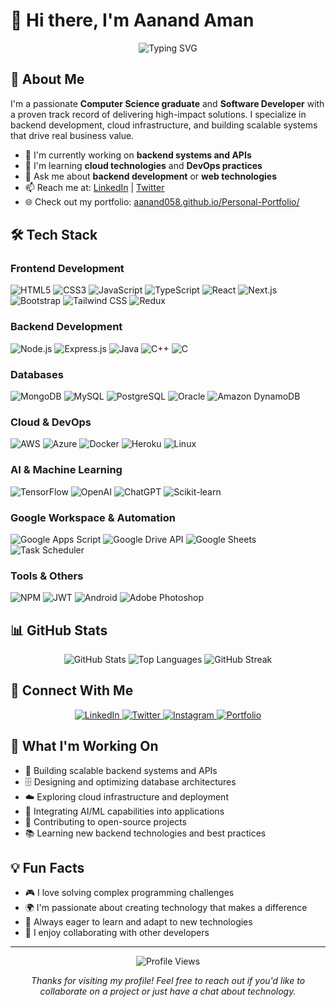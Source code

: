 # 👋 Hi there, I'm Aanand Aman

<div align="center">
  <img src="https://readme-typing-svg.herokuapp.com?font=Fira+Code&weight=500&size=28&pause=1000&color=4F8CC9&center=true&vCenter=true&width=435&lines=Computer+Science+Graduate;Backend+Developer;Problem+Solver;Tech+Enthusiast" alt="Typing SVG" />
</div>

## 🚀 About Me

I'm a passionate **Computer Science graduate** and **Software Developer** with a proven track record of delivering high-impact solutions. I specialize in backend development, cloud infrastructure, and building scalable systems that drive real business value.

- 🔭 I'm currently working on **backend systems and APIs**
- 🌱 I'm learning **cloud technologies** and **DevOps practices**
- 💬 Ask me about **backend development** or **web technologies**
- 📫 Reach me at: [LinkedIn](https://linkedin.com/in/aanand-a-52b4b2148) | [Twitter](https://twitter.com/yamit058)
- 🌐 Check out my portfolio: [aanand058.github.io/Personal-Portfolio/](https://aanand058.github.io/Personal-Portfolio/)

## 🛠️ Tech Stack

### **Frontend Development**
![HTML5](https://img.shields.io/badge/HTML5-E34F26?style=for-the-badge&logo=html5&logoColor=white)
![CSS3](https://img.shields.io/badge/CSS3-1572B6?style=for-the-badge&logo=css3&logoColor=white)
![JavaScript](https://img.shields.io/badge/JavaScript-F7DF1E?style=for-the-badge&logo=javascript&logoColor=black)
![TypeScript](https://img.shields.io/badge/TypeScript-007ACC?style=for-the-badge&logo=typescript&logoColor=white)
![React](https://img.shields.io/badge/React-20232A?style=for-the-badge&logo=react&logoColor=61DAFB)
![Next.js](https://img.shields.io/badge/Next.js-000000?style=for-the-badge&logo=next.js&logoColor=white)
![Bootstrap](https://img.shields.io/badge/Bootstrap-8511FA?style=for-the-badge&logo=bootstrap&logoColor=white)
![Tailwind CSS](https://img.shields.io/badge/Tailwind_CSS-38B2AC?style=for-the-badge&logo=tailwind-css&logoColor=white)
![Redux](https://img.shields.io/badge/Redux-593D88?style=for-the-badge&logo=redux&logoColor=white)

### **Backend Development**
![Node.js](https://img.shields.io/badge/Node.js-6DA55F?style=for-the-badge&logo=node.js&logoColor=white)
![Express.js](https://img.shields.io/badge/Express.js-404D59?style=for-the-badge&logo=express&logoColor=61DAFB)
![Java](https://img.shields.io/badge/Java-ED8B00?style=for-the-badge&logo=openjdk&logoColor=white)
![C++](https://img.shields.io/badge/C++-00599C?style=for-the-badge&logo=c%2B%2B&logoColor=white)
![C](https://img.shields.io/badge/C-00599C?style=for-the-badge&logo=c&logoColor=white)

### **Databases**
![MongoDB](https://img.shields.io/badge/MongoDB-4EA94B?style=for-the-badge&logo=mongodb&logoColor=white)
![MySQL](https://img.shields.io/badge/MySQL-00000F?style=for-the-badge&logo=mysql&logoColor=white)
![PostgreSQL](https://img.shields.io/badge/PostgreSQL-316192?style=for-the-badge&logo=postgresql&logoColor=white)
![Oracle](https://img.shields.io/badge/Oracle-F80000?style=for-the-badge&logo=oracle&logoColor=white)
![Amazon DynamoDB](https://img.shields.io/badge/Amazon%20DynamoDB-4053D6?style=for-the-badge&logo=Amazon%20DynamoDB&logoColor=white)

### **Cloud & DevOps**
![AWS](https://img.shields.io/badge/AWS-FF9900?style=for-the-badge&logo=amazon-aws&logoColor=white)
![Azure](https://img.shields.io/badge/Azure-0078D4?style=for-the-badge&logo=microsoft-azure&logoColor=white)
![Docker](https://img.shields.io/badge/Docker-2496ED?style=for-the-badge&logo=docker&logoColor=white)
![Heroku](https://img.shields.io/badge/Heroku-430098?style=for-the-badge&logo=heroku&logoColor=white)
![Linux](https://img.shields.io/badge/Linux-FCC624?style=for-the-badge&logo=linux&logoColor=black)

### **AI & Machine Learning**
![TensorFlow](https://img.shields.io/badge/TensorFlow-FF6F00?style=for-the-badge&logo=tensorflow&logoColor=white)
![OpenAI](https://img.shields.io/badge/OpenAI-412991?style=for-the-badge&logo=openai&logoColor=white)
![ChatGPT](https://img.shields.io/badge/ChatGPT-74AA9C?style=for-the-badge&logo=openai&logoColor=white)
![Scikit-learn](https://img.shields.io/badge/scikit--learn-F7931E?style=for-the-badge&logo=scikit-learn&logoColor=white)

### **Google Workspace & Automation**
![Google Apps Script](https://img.shields.io/badge/Google%20Apps%20Script-4285F4?style=for-the-badge&logo=google&logoColor=white)
![Google Drive API](https://img.shields.io/badge/Google%20Drive%20API-4285F4?style=for-the-badge&logo=google-drive&logoColor=white)
![Google Sheets](https://img.shields.io/badge/Google%20Sheets-217346?style=for-the-badge&logo=google-sheets&logoColor=white)
![Task Scheduler](https://img.shields.io/badge/Task%20Scheduler-0078D4?style=for-the-badge&logo=microsoft&logoColor=white)

### **Tools & Others**
![NPM](https://img.shields.io/badge/NPM-CB3837?style=for-the-badge&logo=npm&logoColor=white)
![JWT](https://img.shields.io/badge/JWT-000000?style=for-the-badge&logo=JSON%20web%20tokens&logoColor=white)
![Android](https://img.shields.io/badge/Android-3DDC84?style=for-the-badge&logo=android&logoColor=white)
![Adobe Photoshop](https://img.shields.io/badge/Adobe%20Photoshop-31A8FF?style=for-the-badge&logo=adobe-photoshop&logoColor=white)

## 📊 GitHub Stats

<div align="center">
  <img src="https://github-readme-stats.vercel.app/api?username=Aanand058&show_icons=true&theme=radical&hide_border=true&bg_color=0D1117&title_color=4F8CC9&icon_color=4F8CC9&text_color=FFFFFF" alt="GitHub Stats" />
  
  <img src="https://github-readme-stats.vercel.app/api/top-langs/?username=Aanand058&layout=compact&theme=radical&hide_border=true&bg_color=0D1117&title_color=4F8CC9&text_color=FFFFFF" alt="Top Languages" />
  
  <img src="https://github-readme-streak-stats.herokuapp.com/?user=Aanand058&theme=radical&hide_border=true&background=0D1117&stroke=4F8CC9&ring=4F8CC9&fire=4F8CC9&currStreakNum=FFFFFF&currStreakLabel=4F8CC9&sideNums=FFFFFF&sideLabels=FFFFFF&dates=FFFFFF" alt="GitHub Streak" />
</div>

## 🤝 Connect With Me

<div align="center">
  <a href="https://linkedin.com/in/aanand-a-52b4b2148">
    <img src="https://img.shields.io/badge/LinkedIn-0077B5?style=for-the-badge&logo=linkedin&logoColor=white" alt="LinkedIn" />
  </a>
  <a href="https://twitter.com/yamit058">
    <img src="https://img.shields.io/badge/Twitter-1DA1F2?style=for-the-badge&logo=twitter&logoColor=white" alt="Twitter" />
  </a>
  <a href="https://instagram.com/amityadav098">
    <img src="https://img.shields.io/badge/Instagram-E4405F?style=for-the-badge&logo=instagram&logoColor=white" alt="Instagram" />
  </a>
  <a href="https://aanand058.github.io/Personal-Portfolio/">
    <img src="https://img.shields.io/badge/Portfolio-FF5722?style=for-the-badge&logo=todoist&logoColor=white" alt="Portfolio" />
  </a>
</div>

## 🎯 What I'm Working On

- 🔧 Building scalable backend systems and APIs
- 🗄️ Designing and optimizing database architectures
- ☁️ Exploring cloud infrastructure and deployment
- 🤖 Integrating AI/ML capabilities into applications
- 🚀 Contributing to open-source projects
- 📚 Learning new backend technologies and best practices

## 💡 Fun Facts

- 🎮 I love solving complex programming challenges
- 🌍 I'm passionate about creating technology that makes a difference
- 📖 Always eager to learn and adapt to new technologies
- 🤝 I enjoy collaborating with other developers

---

<div align="center">
  <img src="https://komarev.com/ghpvc/?username=Aanand058&style=flat-square&color=4F8CC9" alt="Profile Views" />
  
  *Thanks for visiting my profile! Feel free to reach out if you'd like to collaborate on a project or just have a chat about technology.*
</div>
